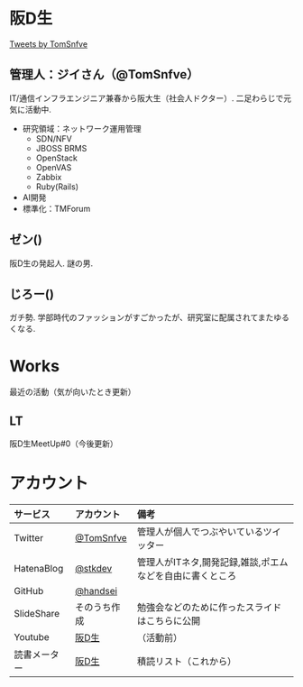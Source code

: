 # 阪D生
<a class="twitter-timeline" data-width="320" data-height="400" data-theme="dark" href="https://twitter.com/TomSnfve?ref_src=twsrc%5Etfw">Tweets by TomSnfve</a> <script async src="https://platform.twitter.com/widgets.js" charset="utf-8"></script>

## 管理人：ジイさん（@TomSnfve）
IT/通信インフラエンジニア兼春から阪大生（社会人ドクター）. 二足わらじで元気に活動中.
- 研究領域：ネットワーク運用管理
    - SDN/NFV
    - JBOSS BRMS
    - OpenStack
    - OpenVAS
    - Zabbix
    - Ruby(Rails)
- AI開発
- 標準化：TMForum

## ゼン()
阪D生の発起人. 謎の男.

## じろー()
ガチ勢. 学部時代のファッションがすごかったが、研究室に配属されてまたゆるくなる.

# Works
最近の活動（気が向いたとき更新）

## LT
阪D生MeetUp#0（今後更新）

# アカウント

|サービス|アカウント|備考|
|:---|:---|:---|
|Twitter|[@TomSnfve](https://twitter.com/TomSnfve)|管理人が個人でつぶやいているツイッター|
|HatenaBlog|[@stkdev](http://wildcardmask.hatenablog.com/)|管理人がITネタ,開発記録,雑談,ポエムなどを自由に書くところ|
|GitHub|[@handsei](https://github.com/handsei)||.|
|SlideShare|そのうち作成|勉強会などのために作ったスライドはこちらに公開|
|Youtube|[阪D生](https://www.youtube.com/channel/UCbQeE1QJSaEMY2RoCRwXiNA/featured?view_as=subscriber)|（活動前）|
|読書メーター|[阪D生]()|積読リスト（これから）|
